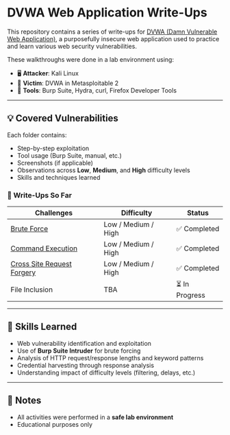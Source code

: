 # DVWA Web Application Write-Ups

This repository contains a series of write-ups for [DVWA (Damn Vulnerable Web Application)](https://github.com/digininja/DVWA), a purposefully insecure web application used to practice and learn various web security vulnerabilities.

These walkthroughs were done in a lab environment using:
- 🖥️ **Attacker**: Kali Linux
- 🧪 **Victim**: DVWA in Metasploitable 2
- 🔧 **Tools**: Burp Suite, Hydra, curl, Firefox Developer Tools

---

## 💡 Covered Vulnerabilities

Each folder contains:
- Step-by-step exploitation
- Tool usage (Burp Suite, manual, etc.)
- Screenshots (if applicable)
- Observations across **Low**, **Medium**, and **High** difficulty levels
- Skills and techniques learned

### 📁 Write-Ups So Far
| Challenges        | Difficulty | Status  |
|----------------|------------|---------|
| [Brute Force](./Brute%20Force/Brute%20Force.md) | Low / Medium / High | ✅ Completed |
| [Command Execution](./Command%20Execution/Command%20Execution.md)  | Low / Medium / High | ✅ Completed |
| [Cross Site Request Forgery](./Cross%20Site%20Request%20Forgery/Cross%20Site%20Request%20Forgery.md)            | Low / Medium / High | ✅ Completed |
| File Inclusion | TBA        | ⏳ In Progress |

---

## 🧠 Skills Learned

- Web vulnerability identification and exploitation
- Use of **Burp Suite Intruder** for brute forcing
- Analysis of HTTP request/response lengths and keyword patterns
- Credential harvesting through response analysis
- Understanding impact of difficulty levels (filtering, delays, etc.)

---

## 📌 Notes

- All activities were performed in a **safe lab environment**
- Educational purposes only

